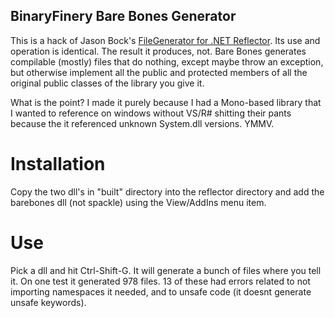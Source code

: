 BinaryFinery Bare Bones Generator
---------------------------------

This is a hack of Jason Bock's [FileGenerator for .NET Reflector](http://filegenreflector.codeplex.com/). 
Its use and operation is identical. The result it produces, not. Bare Bones generates compilable (mostly)
files that do nothing, except maybe throw an exception, but otherwise implement all the public and
protected members of all the original public classes of the library you give it. 

What is the point? I made it purely because I had a Mono-based library that I wanted to reference on
windows without VS/R# shitting their pants because the it referenced unknown System.dll versions. YMMV.

Installation
============

Copy the two dll's in "built" directory into the reflector directory and add the barebones dll (not spackle) using
the View/AddIns menu item.

Use
===

Pick a dll and hit Ctrl-Shift-G. It will generate a bunch of files where you tell it. On one test it 
generated 978 files. 13 of these had errors related to not importing namespaces it needed, and to
unsafe code (it doesnt generate unsafe keywords).
